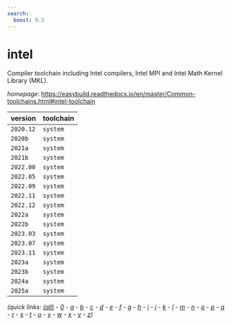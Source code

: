 ```yaml
---
search:
  boost: 0.5
---
```

# intel

Compiler toolchain including Intel compilers, Intel MPI and Intel Math Kernel Library (MKL).

*homepage*: <https://easybuild.readthedocs.io/en/master/Common-toolchains.html#intel-toolchain>

version | toolchain
--------|----------
``2020.12`` | ``system``
``2020b`` | ``system``
``2021a`` | ``system``
``2021b`` | ``system``
``2022.00`` | ``system``
``2022.05`` | ``system``
``2022.09`` | ``system``
``2022.11`` | ``system``
``2022.12`` | ``system``
``2022a`` | ``system``
``2022b`` | ``system``
``2023.03`` | ``system``
``2023.07`` | ``system``
``2023.11`` | ``system``
``2023a`` | ``system``
``2023b`` | ``system``
``2024a`` | ``system``
``2025a`` | ``system``


*(quick links: [(all)](../index.md) - [0](../0/index.md) - [a](../a/index.md) - [b](../b/index.md) - [c](../c/index.md) - [d](../d/index.md) - [e](../e/index.md) - [f](../f/index.md) - [g](../g/index.md) - [h](../h/index.md) - [i](../i/index.md) - [j](../j/index.md) - [k](../k/index.md) - [l](../l/index.md) - [m](../m/index.md) - [n](../n/index.md) - [o](../o/index.md) - [p](../p/index.md) - [q](../q/index.md) - [r](../r/index.md) - [s](../s/index.md) - [t](../t/index.md) - [u](../u/index.md) - [v](../v/index.md) - [w](../w/index.md) - [x](../x/index.md) - [y](../y/index.md) - [z](../z/index.md))*

